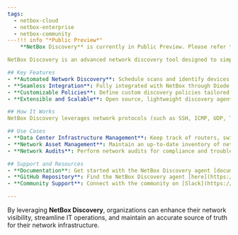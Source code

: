 ```yaml
---
tags:
  - netbox-cloud
  - netbox-enterprise
  - netbox-community
---!!! info "*Public Preview*"
    **NetBox Discovery** is currently in Public Preview. Please refer to [NetBox Labs Product and Feature Lifecycle](https://docs.netboxlabs.com/product_feature_lifecycle/) to get more details. We actively welcome feedback to help identify and prioritize bugs, new features and areas of improvement.

NetBox Discovery is an advanced network discovery tool designed to simplify documenting your network and help detect network drift. It extends NetBox by providing automated network and device discovery capabilities.

## Key Features
- **Automated Network Discovery**: Schedule scans and identify devices and assets across your network.
- **Seamless Integration**: Fully integrated with NetBox through Diode (and soon NetBox Assurance), helping you detect network drift.
- **Customizable Policies**: Define custom discovery policies tailored to specific network environments.
- **Extensible and Scalable**: Open source, lightweight discovery agent is built to scale with enterprise environments and support various network protocols.

## How It Works
NetBox Discovery leverages network protocols (such as SSH, ICMP, UDP, TCP) to discover devices and other network assets. Discovered data is sent to Diode (and soon NetBox Assurance) to be matched and reconciled with NetBox to identify drift and deviations. The NetBox database can be updated where relevant, ensuring data accuracy and reducing manual entry.

## Use Cases
- **Data Center Infrastructure Management**: Keep track of routers, switches, and other network devices.
- **Network Asset Management**: Maintain an up-to-date inventory of network assets.
- **Network Audits**: Perform network audits for compliance and troubleshooting.

## Support and Resources
- **Documentation**: Get started with the NetBox Discovery agent [documentation](agent/index.md).
- **GitHub Repository**: Find the NetBox Discovery agent [here](https://github.com/netboxlabs/orb-agent).
- **Community Support**: Connect with the community on [Slack](https://netdev.chat/) in the `#netbox` channel.

---
```

By leveraging **NetBox Discovery**, organizations can enhance their network visibility, streamline IT operations, and maintain an accurate source of truth for their network infrastructure.

